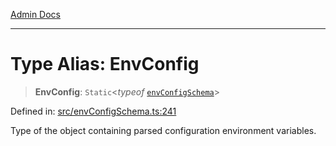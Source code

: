 [Admin Docs](/)

***

# Type Alias: EnvConfig

> **EnvConfig**: `Static`\<*typeof* [`envConfigSchema`](../variables/envConfigSchema.md)\>

Defined in: [src/envConfigSchema.ts:241](https://github.com/PalisadoesFoundation/talawa-api/blob/720213b8973f1ef622d2c99f376ffc6c960847d1/src/envConfigSchema.ts#L241)

Type of the object containing parsed configuration environment variables.
